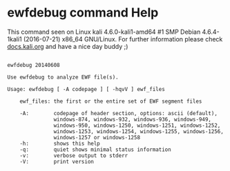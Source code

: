 # ewfdebug command Help
 
 This command seen on Linux kali 4.6.0-kali1-amd64 #1 SMP Debian 4.6.4-1kali1 (2016-07-21) x86_64 GNU/Linux. For further information please check [docs.kali.org](docs.kali.org) and have a nice day buddy ;) 

~~~

ewfdebug 20140608

Use ewfdebug to analyze EWF file(s).

Usage: ewfdebug [ -A codepage ] [ -hqvV ] ewf_files

	ewf_files: the first or the entire set of EWF segment files

	-A:        codepage of header section, options: ascii (default),
	           windows-874, windows-932, windows-936, windows-949,
	           windows-950, windows-1250, windows-1251, windows-1252,
	           windows-1253, windows-1254, windows-1255, windows-1256,
	           windows-1257 or windows-1258
	-h:        shows this help
	-q:        quiet shows minimal status information
	-v:        verbose output to stderr
	-V:        print version

~~~

